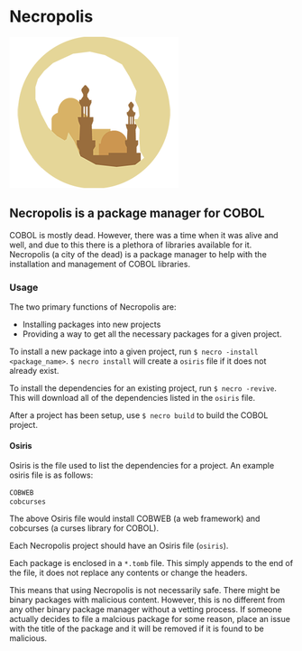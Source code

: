 # Necropolis

![Necropolis logo](necropolis-logo.png)

## Necropolis is a package manager for COBOL

COBOL is mostly dead. However, there was a time when it was alive and well, and due to this there is a plethora of libraries available for it. Necropolis (a city of the dead) is a package manager to help with the installation and management of COBOL libraries.

### Usage

The two primary functions of Necropolis are:
* Installing packages into new projects
* Providing a way to get all the necessary packages for a given project.


To install a new package into a given project, run `$ necro -install <package_name>`. `$ necro install` will create a `osiris` file if it does not already exist.

To install the dependencies for an existing project, run `$ necro -revive`. This will download all of the dependencies listed in the `osiris` file.


After a project has been setup, use `$ necro build` to build the COBOL project.

#### Osiris

Osiris is the file used to list the dependencies for a project. An example osiris file is as follows:
```
COBWEB
cobcurses
```

The above Osiris file would install COBWEB (a web framework) and cobcurses (a curses library for COBOL).

Each Necropolis project should have an Osiris file (`osiris`).

Each package is enclosed in a `*.tomb` file. This simply appends to the end of the file, it does not replace any contents or change the headers.

This means that using Necropolis is not necessarily safe. There might be binary packages with malicious content. However, this is no different from any other binary package manager without a vetting process. If someone actually decides to file a malcious package for some reason, place an issue with the title of the package and it will be removed if it is found to be malicious.
